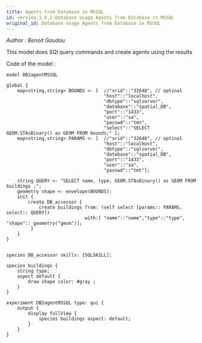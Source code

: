 ```yaml
---
title: Agents from Database in MSSQL
id: version-1.8.1-Database Usage Agents from Database in MSSQL
original_id: Database Usage Agents from Database in MSSQL
---
```


[//]: # (keyword|skill_SQLSKILL)
[//]: # (keyword|concept_database)


_Author : Benoit Gaudou_

 This model does SQl query commands and create agents using the results


Code of the model : 

```
model DB2agentMSSQL

global {
	map<string,string> BOUNDS <- [	//"srid"::"32648", // optinal
									"host"::"localhost",
									"dbtype"::"sqlserver",
									"database"::"spatial_DB",
									"port"::"1433",
									"user"::"sa",
									"passwd"::"tmt",
								  	"select"::"SELECT GEOM.STAsBinary() as GEOM FROM bounds;" ];
	map<string,string> PARAMS <- [	//"srid"::"32648", // optinal
									"host"::"localhost",
									"dbtype"::"sqlserver",
									"database"::"spatial_DB",
									"port"::"1433",
									"user"::"sa",
									"passwd"::"tmt"];
	
	string QUERY <- "SELECT name, type, GEOM.STAsBinary() as GEOM FROM buildings ;";
	geometry shape <- envelope(BOUNDS);		  	
	init {
		create DB_accessor {
			create buildings from: (self select [params:: PARAMS, select:: QUERY]) 
							 with:[ "name"::"name","type"::"type", "shape":: geometry("geom")];
		 }
	}
}


species DB_accessor skills: [SQLSKILL];
	
species buildings {
	string type;
	aspect default {
		draw shape color: #gray ;
	}	
}	

experiment DB2agentMSSQL type: gui {
	output {
		display fullView {
			species buildings aspect: default;
		}
	}
}
```
